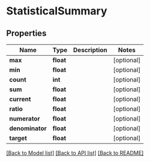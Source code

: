 # StatisticalSummary

## Properties
Name | Type | Description | Notes
------------ | ------------- | ------------- | -------------
**max** | **float** |  | [optional] 
**min** | **float** |  | [optional] 
**count** | **int** |  | [optional] 
**sum** | **float** |  | [optional] 
**current** | **float** |  | [optional] 
**ratio** | **float** |  | [optional] 
**numerator** | **float** |  | [optional] 
**denominator** | **float** |  | [optional] 
**target** | **float** |  | [optional] 

[[Back to Model list]](../README.md#documentation-for-models) [[Back to API list]](../README.md#documentation-for-api-endpoints) [[Back to README]](../README.md)


